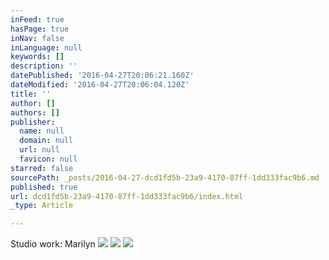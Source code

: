 ```yaml
---
inFeed: true
hasPage: true
inNav: false
inLanguage: null
keywords: []
description: ''
datePublished: '2016-04-27T20:06:21.160Z'
dateModified: '2016-04-27T20:06:04.120Z'
title: ''
author: []
authors: []
publisher:
  name: null
  domain: null
  url: null
  favicon: null
starred: false
sourcePath: _posts/2016-04-27-dcd1fd5b-23a9-4170-87ff-1dd333fac9b6.md
published: true
url: dcd1fd5b-23a9-4170-87ff-1dd333fac9b6/index.html
_type: Article

---
```

Studio work: Marilyn
![](https://the-grid-user-content.s3-us-west-2.amazonaws.com/2fcaaff6-bb53-4da7-a32c-36e3eb80bab7.jpg)
![](https://the-grid-user-content.s3-us-west-2.amazonaws.com/4fd59ec1-082a-4252-9608-78d1d4b58951.jpg)
![](https://the-grid-user-content.s3-us-west-2.amazonaws.com/408148cc-a766-4b9a-8121-1af9e7949d0a.jpg)
